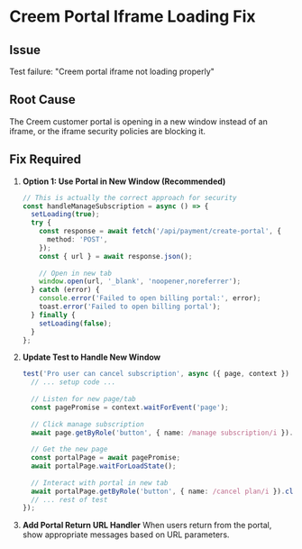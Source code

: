 # Creem Portal Iframe Loading Fix

## Issue
Test failure: "Creem portal iframe not loading properly"

## Root Cause
The Creem customer portal is opening in a new window instead of an iframe, or the iframe security policies are blocking it.

## Fix Required

1. **Option 1: Use Portal in New Window (Recommended)**
   ```typescript
   // This is actually the correct approach for security
   const handleManageSubscription = async () => {
     setLoading(true);
     try {
       const response = await fetch('/api/payment/create-portal', {
         method: 'POST',
       });
       const { url } = await response.json();
       
       // Open in new tab
       window.open(url, '_blank', 'noopener,noreferrer');
     } catch (error) {
       console.error('Failed to open billing portal:', error);
       toast.error('Failed to open billing portal');
     } finally {
       setLoading(false);
     }
   };
   ```

2. **Update Test to Handle New Window**
   ```typescript
   test('Pro user can cancel subscription', async ({ page, context }) => {
     // ... setup code ...
     
     // Listen for new page/tab
     const pagePromise = context.waitForEvent('page');
     
     // Click manage subscription
     await page.getByRole('button', { name: /manage subscription/i }).click();
     
     // Get the new page
     const portalPage = await pagePromise;
     await portalPage.waitForLoadState();
     
     // Interact with portal in new tab
     await portalPage.getByRole('button', { name: /cancel plan/i }).click();
     // ... rest of test
   });
   ```

3. **Add Portal Return URL Handler**
   When users return from the portal, show appropriate messages based on URL parameters.